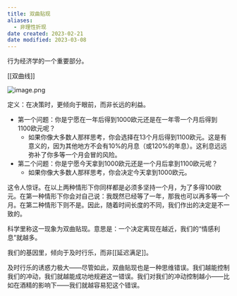 ```yaml
---
title: 双曲贴现
aliases:
  - 非理性折现
date created: 2023-02-21
date modified: 2023-03-08
---
```


行为经济学的一个重要部分。

[[双曲线]]

![image.png](https://img.oldwinter.top/202302212357700.png)

定义：在决策时，更倾向于眼前，而非长远的利益。

- 第一个问题：你是宁愿在一年后得到1000欧元还是在一年零一个月后得到1100欧元呢？
	- 如果你像大多数人那样思考，你会选择在13个月后得到1100欧元。这是有意义的，因为其他地方不会有10%的月息（或120%的年息）。这利息远远弥补了你多等一个月会冒的风险。
- 第二个问题：你是宁愿今天拿到1000欧元还是一个月后拿到1100欧元呢？
	- 如果你像大多数人那样思考，你会决定今天拿到1000欧元。

这令人惊讶。在以上两种情形下你同样都是必须多坚持一个月，为了多得100欧元。在第一种情形下你会对自己说：我既然已经等了一年，那我也可以再多等一个月。在第二种情形下则不是。因此，随着时间长度的不同，我们作出的决定是不一致的。

科学里称这一现象为双曲贴现。意思是：一个决定离现在越近，我们的“情感利息”就越多。

我们的基因里，倾向于及时行乐，而非[[延迟满足]]。

及时行乐的诱惑力极大——尽管如此，双曲贴现也是一种思维错误。我们越能控制我们的冲动，我们就越能成功地规避这一错误。我们对我们的冲动控制越小——比如在酒精的影响下——我们就越容易犯这个错误。

